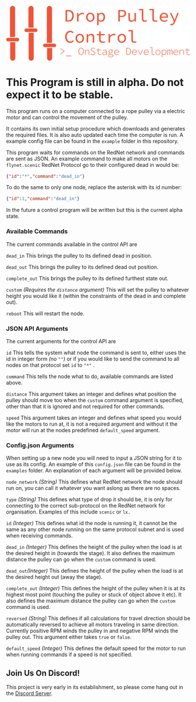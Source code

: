 ![](https://github.com/OnStageDevelopment/.github/blob/main/images/drop_pulley_control.png?raw=true)



# This Program is still in alpha. Do not expect it to be stable.

This program runs on a computer connected to a rope pulley via a electric motor and can control the movement of the pulley.



It contains its own initial setup procedure which downloads and generates the required files. It is also auto updated each time the computer is run. A example config file can be found in the ```example``` folder in this repository.



This program waits for commands on the RedNet network and commands are sent as JSON. An example command to make all motors on the ```flynet.scenic``` RedNet Protocol go to their configured dead in would be:

```json
{"id":"*","command":"dead_in"}
```

To do the same to only one node, replace the asterisk with its id number:

```json
{"id":1,"command":"dead_in"}
```



In the future a control program will be written but this is the current alpha state.



### Available Commands

The current commands available in the control API are

```dead_in``` This brings the pulley to its defined dead in position.

```dead_out``` This brings the pulley to its defined dead out position.

```complete_out``` This brings the pulley to its defined furthest state out.

```custom``` *(Requires the ```distance``` argument)* This will set the pulley to whatever height you would like it (within the constraints of the dead in and complete out).

```reboot``` This will restart the node.



### JSON API Arguments

The current arguments for the control API are

```id``` This tells the system what node the command is sent to, either uses the id in integer form *(no ```""```)* or if you would like to send the command to all nodes on that protocol set ```id``` to ```"*"``` .

```command``` This tells the node what to do, available commands are listed above.

```distance``` This argument takes an integer and defines what position the pulley should move too when the ```custom``` command argument is specified, other than that it is ignored and not required for other commands.

```speed``` This  argument takes an integer and defines what speed you would like the motors to run at, it is not a required argument and without it the motor will run at the nodes predefined ```default_speed``` argument.



### Config.json Arguments

When setting up a new node you will need to input a JSON string for it to use as its config. An example of this ```config.json``` file can be found in the ```examples``` folder. An explanation of each argument will be provided below.

```node_network``` *(String)* This defines what RedNet network the node should run on, you can call it whatever you want aslong as there are no spaces.

```type``` *(String)* This defines what type of drop it should be, it is only for connecting to the correct sub-protocol on the RedNet network for organisation. Examples of this include ```scenic``` or ```lx.```

```id``` *(Integer)* This defines what id the node is running it, it cannot be the same as any other node running on the same protocol subnet and is used when receiving commands.

```dead_in``` *(Integer)* This defines the height of the pulley when the load is at the desired height in (towards the stage). It also defines the maximum distance the pulley can go when the ```custom``` command is used.

```dead_out```*(Integer)* This defines the height of the pulley when the load is at the desired height out  (away the stage).

```complete_out``` *(Integer)* This defines the height of the pulley when it is at its highest most point (touching the pulley or stuck of object above it etc). It also defines the maximum distance the pulley can go when the ```custom``` command is used.

```reversed``` *(String)* This defines if all calculations for travel direction should be automatically reversed to achieve all motors traveling in same direction. Currently positive RPM winds the pulley in and negative RPM winds the pulley out. This argument either takes ```true``` or ```false```.

```default_speed``` *(Integer)* This defines the default speed for the motor to run when running commands if a speed is not specified. 



## Join Us On Discord!

This project is very early in its establishment, so please come hang out in the [Discord Server](https://discord.gg/tf4aSRen).